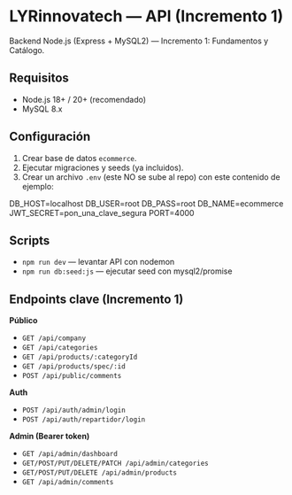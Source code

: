 # LYRinnovatech — API (Incremento 1)

Backend Node.js (Express + MySQL2) — Incremento 1: Fundamentos y Catálogo.

## Requisitos
- Node.js 18+ / 20+ (recomendado)
- MySQL 8.x

## Configuración
1. Crear base de datos `ecommerce`.
2. Ejecutar migraciones y seeds (ya incluidos).
3. Crear un archivo `.env` (este NO se sube al repo) con este contenido de ejemplo:

DB_HOST=localhost
DB_USER=root
DB_PASS=root
DB_NAME=ecommerce
JWT_SECRET=pon_una_clave_segura
PORT=4000

## Scripts
- `npm run dev` — levantar API con nodemon
- `npm run db:seed:js` — ejecutar seed con mysql2/promise

## Endpoints clave (Incremento 1)
**Público**
- `GET /api/company`
- `GET /api/categories`
- `GET /api/products/:categoryId`
- `GET /api/products/spec/:id`
- `POST /api/public/comments`

**Auth**
- `POST /api/auth/admin/login`
- `POST /api/auth/repartidor/login`

**Admin (Bearer token)**
- `GET /api/admin/dashboard`
- `GET/POST/PUT/DELETE/PATCH /api/admin/categories`
- `GET/POST/PUT/DELETE /api/admin/products`
- `GET /api/admin/comments`